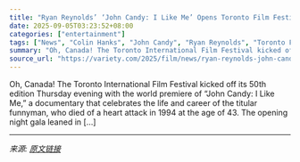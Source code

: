 ```yaml
---
title: "Ryan Reynolds’ ‘John Candy: I Like Me’ Opens Toronto Film Festival With Nostalgia, Laughs and Lots of Canadian Pride"
date: 2025-09-05T03:23:52+08:00
categories: ["entertainment"]
tags: ["News", "Colin Hanks", "John Candy", "Ryan Reynolds", "Toronto Film Festival"]
summary: "Oh, Canada! The Toronto International Film Festival kicked off its 50th edition Thursday evening with the world premiere of &#8220;John Candy: I Like Me,&#8221; a documentary that celebrates the life "
source_url: "https://variety.com/2025/film/news/ryan-reynolds-john-candy-doc-tiff-opening-night-1236508558/"
---
```


Oh, Canada! The Toronto International Film Festival kicked off its 50th edition Thursday evening with the world premiere of &#8220;John Candy: I Like Me,&#8221; a documentary that celebrates the life and career of the titular funnyman, who died of a heart attack in 1994 at the age of 43. The opening night gala leaned in [&#8230;]

---

*来源: [原文链接](https://variety.com/2025/film/news/ryan-reynolds-john-candy-doc-tiff-opening-night-1236508558/)*
